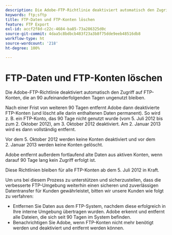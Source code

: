 ```yaml
---
description: Die Adobe-FTP-Richtlinie deaktiviert automatisch den Zugriff auf FTP-Konten, die an 90 aufeinanderfolgenden Tagen ungenutzt bleiben.
keywords: ftp;sftp
title: FTP-Daten und FTP-Konten löschen
feature: FTP Export
exl-id: accf2f8d-c22c-4684-ba85-73a286325d0c
source-git-commit: 4daa5c8bdbcb483f23a3b8f75dde9eeb48516db8
workflow-type: ht
source-wordcount: '218'
ht-degree: 100%

---
```


# FTP-Daten und FTP-Konten löschen

Die Adobe-FTP-Richtlinie deaktiviert automatisch den Zugriff auf FTP-Konten, die an 90 aufeinanderfolgenden Tagen ungenutzt bleiben.

Nach einer Frist von weiteren 90 Tagen entfernt Adobe dann deaktivierte FTP-Konten (und löscht alle darin enthaltenen Daten permanent). So wird z. B. ein FTP-Konto, das 90 Tage nicht genutzt wurde (vom 5. Juli 2012 bis zum 2. Oktober 2012), am 3. Oktober 2012 deaktiviert. Am 2. Januar 2013 wird es dann vollständig entfernt.

Vor dem 5. Oktober 2012 werden keine Konten deaktiviert und vor dem 2. Januar 2013 werden keine Konten gelöscht.

Adobe entfernt außerdem fortlaufend alte Daten aus aktiven Konten, wenn darauf 90 Tage lang kein Zugriff erfolgt ist.

Diese Richtlinien bleiben für alle FTP-Konten ab dem 5. Juli 2012 in Kraft.

Um uns bei diesem Prozess zu unterstützen und sicherzustellen, dass die verbesserte FTP-Umgebung weiterhin einen sicheren und zuverlässigen Datentransfer für Kunden gewährleistet, bitten wir unsere Kunden wie folgt zu verfahren:

* Entfernen Sie Daten aus dem FTP-System, nachdem diese erfolgreich in Ihre interne Umgebung übertragen wurden. Adobe erkennt und entfernt alle Dateien, die sich seit 90 Tagen im System befinden.
* Benachrichtigen Sie Adobe, wenn FTP-Konten nicht mehr benötigt werden und deaktiviert und entfernt werden können.
